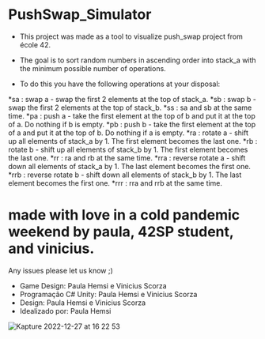 <h1> PushSwap_Simulator </h1>

* This project was made as a tool to visualize push_swap project from école 42.

* The goal is to sort random numbers in ascending order into stack_a with the minimum possible number of operations. 

* To do this you have the following operations at your disposal: 

>
*sa : swap a - swap the first 2 elements at the top of stack_a.
*sb : swap b - swap the first 2 elements at the top of stack_b.
*ss : sa and sb at the same time. 
*pa : push a - take the first element at the top of b and put it at the top of a. Do nothing if b is empty.
*pb : push b - take the first element at the top of a and put it at the top of b. Do nothing if a is empty. 
*ra : rotate a - shift up all elements of stack_a by 1. The first element becomes the last one. 
*rb : rotate b - shift up all elements of stack_b by 1. The first element becomes the last one. 
*rr : ra and rb at the same time. 
*rra : reverse rotate a - shift down all elements of stack_a by 1. The last element becomes the first one.  
*rrb : reverse rotate b - shift down all elements of stack_b by 1. The last element becomes the first one. 
*rrr : rra and rrb at the same time.
>
# made with love in a cold pandemic weekend by paula, 42SP student, and vinicius. 

Any issues please let us know ;)

* Game Design: Paula Hemsi e Vinicius Scorza
* Programação C# Unity: Paula Hemsi e Vinicius Scorza
* Design: Paula Hemsi e Vinicius Scorza
* Idealizado por: Paula Hemsi


![Kapture 2022-12-27 at 16 22 53](https://user-images.githubusercontent.com/63563271/209687202-2e128788-95cc-4449-aeb9-6aa28389e144.gif)
